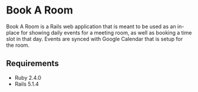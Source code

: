 # Book A Room

Book A Room is a Rails web application that is meant to be used as an in-place for showing daily events for a meeting room, as well as booking a time slot in that day. Events are synced with Google Calendar that is setup for the room.

## Requirements

* Ruby 2.4.0
* Rails 5.1.4
